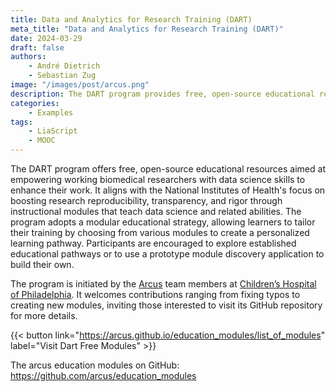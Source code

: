 ```yaml
---
title: Data and Analytics for Research Training (DART)
meta_title: "Data and Analytics for Research Training (DART)"
date: 2024-03-29
draft: false
authors:
    - André Dietrich
    - Sebastian Zug
image: "/images/post/arcus.png"
description: The DART program provides free, open-source educational resources to help biomedical researchers enhance their work with data science skills, offering a customizable learning experience through a modular approach. Funded by the NIH and initiated by the Arcus team at Children’s Hospital of Philadelphia, it encourages contributions to its development and shares findings from its effectiveness study.
categories:
    - Examples
tags: 
    - LiaScript
    - MOOC
---
```


The DART program offers free, open-source educational resources aimed at empowering working biomedical researchers with data science skills to enhance their work. It aligns with the National Institutes of Health's focus on boosting research reproducibility, transparency, and rigor through instructional modules that teach data science and related abilities. The program adopts a modular educational strategy, allowing learners to tailor their training by choosing from various modules to create a personalized learning pathway. Participants are encouraged to explore established educational pathways or to use a prototype module discovery application to build their own.

The program is initiated by the [Arcus](https://arcus.chop.edu) team members at [Children’s Hospital of Philadelphia](https://www.chop.edu). It welcomes contributions ranging from fixing typos to creating new modules, inviting those interested to visit its GitHub repository for more details.

{{< button link="https://arcus.github.io/education_modules/list_of_modules" label="Visit Dart Free Modules" >}}

The arcus education modules on GitHub: https://github.com/arcus/education_modules